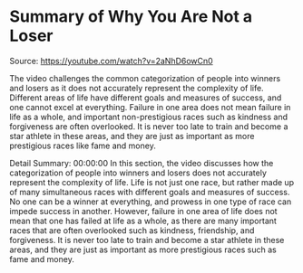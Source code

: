 # Summary of Why You Are Not a Loser

Source: https://youtube.com/watch?v=2aNhD6owCn0

The video challenges the common categorization of people into winners and losers as it does not accurately represent the complexity of life. Different areas of life have different goals and measures of success, and one cannot excel at everything. Failure in one area does not mean failure in life as a whole, and important non-prestigious races such as kindness and forgiveness are often overlooked. It is never too late to train and become a star athlete in these areas, and they are just as important as more prestigious races like fame and money.

Detail Summary: 
00:00:00
In this section, the video discusses how the categorization of people into winners and losers does not accurately represent the complexity of life. Life is not just one race, but rather made up of many simultaneous races with different goals and measures of success. No one can be a winner at everything, and prowess in one type of race can impede success in another. However, failure in one area of life does not mean that one has failed at life as a whole, as there are many important races that are often overlooked such as kindness, friendship, and forgiveness. It is never too late to train and become a star athlete in these areas, and they are just as important as more prestigious races such as fame and money.


